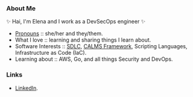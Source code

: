### About Me

✨ Hai, I'm Elena and I work as a DevSecOps engineer ✨

- [Pronouns](https://www.stonewall.org.uk/about-us/news/international-pronouns-day) :: she/her and they/them.
- What I love :: learning and sharing things I learn about.
- Software Interests :: [SDLC](https://www.atlassian.com/devops), [CALMS Framework](https://www.atlassian.com/devops/frameworks/calms-framework), Scripting Languages, Infrastructure as Code (IaC).
- Learning about :: AWS, Go, and all things Security and DevOps.

### Links
- [LinkedIn](https://www.linkedin.com/in/elena-thomas-643397211/).
